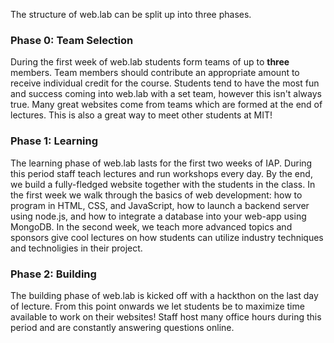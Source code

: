 The structure of web.lab can be split up into three phases.

### Phase 0: Team Selection

During the first week of web.lab students form teams of up to **three** members. Team members should contribute an appropriate amount to receive individual credit for the course. Students tend to have the most fun and success coming into web.lab with a set team, however this isn't always true. Many great websites come from teams which are formed at the end of lectures. This is also a great way to meet other students at MIT!

### Phase 1: Learning

The learning phase of web.lab lasts for the first two weeks of IAP. During this period staff teach lectures and run workshops every day. By the end, we build a fully-fledged website together with the students in the class. In the first week we walk through the basics of web development: how to program in HTML, CSS, and JavaScript, how to launch a backend server using node.js, and how to integrate a database into your web-app using MongoDB. In the second week, we teach more advanced topics and sponsors give cool lectures on how students can utilize industry techniques and technoligies in their project.

### Phase 2: Building

The building phase of web.lab is kicked off with a hackthon on the last day of lecture. From this point onwards we let students be to maximize time available to work on their websites! Staff host many office hours during this period and are constantly answering questions online.

